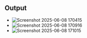 ## Output 

- ![Screenshot 2025-06-08 170415](https://github.com/user-attachments/assets/62fe3e03-e46d-4f1b-9712-cbf392b80198)
- ![Screenshot 2025-06-08 170916](https://github.com/user-attachments/assets/afad78b2-c2ac-4b2c-ae37-a98606289f1b)
- ![Screenshot 2025-06-08 171015](https://github.com/user-attachments/assets/d8d3dad7-4240-4be9-8fc1-dd6c86362ada)

